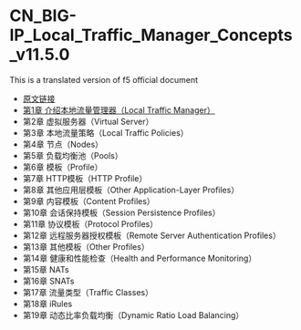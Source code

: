 # CN_BIG-IP_Local_Traffic_Manager_Concepts_v11.5.0
This is a translated version of f5 official document

- [原文链接](https://support.f5.com/kb/en-us/products/big-ip_ltm/manuals/product/ltm-concepts-11-5-0.html)
- [第1章 介绍本地流量管理器（Local Traffic Manager）](https://github.com/filefi/CN_BIG-IP_Local_Traffic_Manager_Concepts_v11.5.0/blob/master/md/Chapter_1.md)
- 第2章 虚拟服务器（Virtual Server）
- 第3章 本地流量策略（Local Traffic Policies）
- 第4章 节点（Nodes）
- 第5章 负载均衡池（Pools）
- 第6章 模板（Profile）
- 第7章 HTTP模板（HTTP Profile）
- 第8章 其他应用层模板（Other Application-Layer Profiles）
- 第9章 内容模板（Content Profiles）
- 第10章 会话保持模板（Session Persistence Profiles）
- 第11章 协议模板（Protocol Profiles）
- 第12章 远程服务器授权模板（Remote Server Authentication Profiles）
- 第13章 其他模板（Other Profiles）
- 第14章 健康和性能检查（Health and Performance Monitoring）
- 第15章 NATs
- 第16章 SNATs
- 第17章 流量类型（Traffic Classes）
- 第18章 iRules
- 第19章 动态比率负载均衡（Dynamic Ratio Load Balancing）



